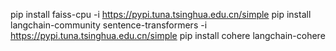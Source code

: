 pip install faiss-cpu -i https://pypi.tuna.tsinghua.edu.cn/simple
pip install langchain-community sentence-transformers  -i https://pypi.tuna.tsinghua.edu.cn/simple
pip install cohere langchain-cohere